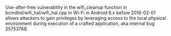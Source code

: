 Use-after-free vulnerability in the wifi_cleanup function in bcmdhd/wifi_hal/wifi_hal.cpp in Wi-Fi in Android 6.x before 2016-02-01 allows attackers to gain privileges by leveraging access to the local physical environment during execution of a crafted application, aka internal bug 25753768.